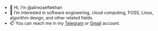 - 👋 Hi, I’m @alirezaeftekhari
- 👀 I’m interested in software engineering, cloud computing, FOSS, Linux, algorithm design, and other related fields.
- 📫 You can reach me in my [Telegram](https://t.me/AliPure) or [Gmail](mailto:alireza1377eftekhari@gmail.com) account.

<!---
alirezaeftekhari/alirezaeftekhari is a ✨ special ✨ repository because its `README.md` (this file) appears on your GitHub profile.
You can click the Preview link to take a look at your changes.
--->
